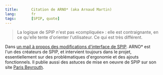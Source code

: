 ```yaml
---
title:      Citation de ARNO* (aka Arnaud Martin)
lang:       fr
tags:       [SPIP, quote]
---
```


> La logique de SPIP n'est pas «compliquée» : elle est contraignante, en ce qu'elle tente d'orienter l'utilisateur. Ce qui est très différent.

Dans [un mail à propos des modifications d'interface de SPIP](http://article.gmane.org/gmane.comp.web.spip.devel/54312/). ARNO* est l'un des créateurs de SPIP, et intervient toujours dans le projet, essentiellement sur des problématiques d'ergonomie et des ajouts fonctionnels. Il publie aussi des astuces de mise en oeuvre de SPIP sur son site [Paris Beyrouth](http://www.paris-beyrouth.org/-SPIP-).
